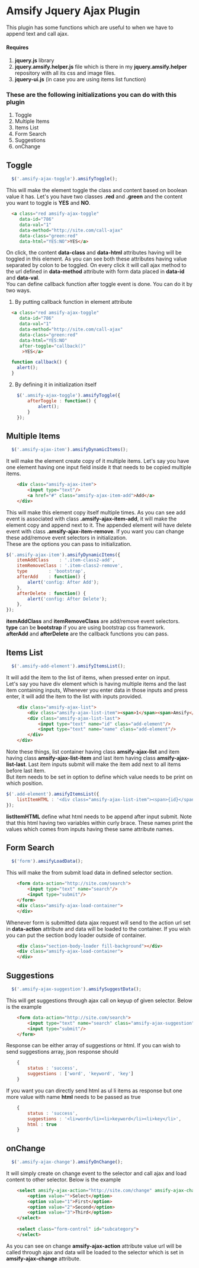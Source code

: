 # Amsify Jquery Ajax Plugin

This plugin has some functions which are useful to when we have to append text and call ajax.

#### Requires
1. **jquery.js** library
2. **jquery.amsify.helper.js** file which is there in my **jquery.amsify.helper** repository with all its css and image files.
3. **jquery-ui.js** (in case you are using items list function)


### These are the following initializations you can do with this plugin
1. Toggle
2. Multiple Items
3. Items List
4. Form Search
5. Suggestions
6. onChange

## Toggle
```js
  $('.amsify-ajax-toggle').amsifyToggle();
```
This will make the element toggle the class and content based on boolean value it has. Let's you have two classes  **.red** and **.green** and the content you want to toggle is **YES** and **NO**. 
```html
  <a class="red amsify-ajax-toggle"
     data-id="786"
     data-val="1" 
     data-method="http://site.com/call-ajax"
     data-class="green:red"
     data-html="YES:NO">YES</a> 
```
On click, the content **data-class** and **data-html** attributes having will be toggled in this element. As you can see both these attributes having value separated by colon to be toggled. On every click it will call ajax method to the url defined in **data-method** attribute with form data placed in **data-id** and **data-val**.
<br/>
You can define callback function after toggle event is done. You can do it by two ways.
1. By putting callback function in element attribute
```html
  <a class="red amsify-ajax-toggle"
     data-id="786"
     data-val="1" 
     data-method="http://site.com/call-ajax"
     data-class="green:red"
     data-html="YES:NO"
     after-toggle="callback()"
      >YES</a> 
```
```js
  function callback() {
    alert();
  }
```

2. By defining it in initialization itself
```js
	$('.amsify-ajax-toggle').amsifyToggle({
		afterToggle : function() {
			alert();
		}
	});
```
## Multiple Items
```js
  $('.amsify-ajax-item').amsifyDynamicItems();
```
It will make the element create copy of it multiple items. Let's say you have one element having one input field inside it that needs to be copied multiple items.
```html
	<div class="amsify-ajax-item">
		<input type="text"/>
		<a href="#" class="amsify-ajax-item-add">Add</a>
	</div>
```
This will make this element copy itself multiple times. As you can see add event is associated with class **.amsify-ajax-item-add**, it will make the element copy and append next to it. The appended element will have delete event with class **.amsify-ajax-item-remove**. If you want you can change these add/remove event selectors in initialization.</br>
These are the options you can pass to initialization.</br>
```js
$('.amsify-ajax-item').amsifyDynamicItems({
	itemAddClass   	: '.item-class2-add',
	itemRemoveClass : '.item-class2-remove',
	type 		: 'bootstrap',
	afterAdd 	: function() {
		alert('config: After Add');
	},
	afterDelete	: function() {
		alert('config: After Delete');
	},
});
```
**itemAddClass** and **itemRemoveClass** are add/remove event selectors.<br/>
**type** can be **bootstrap** if you are using bootstrap css framework.<br/>
**afterAdd** and **afterDelete** are the callback functions you can pass.<br/>

## Items List
```js
  $('.amsify-add-element').amsifyItemsList();
```
It will add the item to the list of items, when pressed enter on input.</br>
Let's say you have div element which is having multiple items and the last item containing inputs, Whenever you enter data in those inputs and press enter, it will add the item to the list with inputs provided.
```html
	<div class="amsify-ajax-list">
		<div class="amsify-ajax-list-item"><span>1</span><span>Amsify</span></div>
		<div class="amsify-ajax-list-last">
			<input type="text" name="id" class="add-element"/>
			<input type="text" name="name" class="add-element"/>
		</div>
	</div>	
```
Note these things, list container having class **amsify-ajax-list** and item having class **amsify-ajax-list-item** and last item having class **amsify-ajax-list-last**. Last item inputs submit will make the item add next to all items before last item.<br/>
But item needs to be set in option to define which value needs to be print on which position.
```js
$('.add-element').amsifyItemsList({
	listItemHTML : '<div class="amsify-ajax-list-item"><span>{id}</span><span>{name}</span></div>'
});
```
**listItemHTML** define what html needs to be append after input submit. Note that this html having two variables within curly brace. These names print the values which comes from inputs having these same attribute names.

## Form Search
```js
  $('form').amsifyLoadData();
```
This will make the from submit load data in defined selector section.
```html
	<form data-action="http://site.com/search">
		<input type="text" name="search"/>
		<input type="submit"/>
	</form>
	<div class="amsify-ajax-load-container">
	</div>
```
Whenever form is submitted data ajax request will send to the action url set in **data-action** attribute and data will be loaded to the container. If you wish you can put the section body loader outside of container.
```html
	<div class="section-body-loader fill-background"></div>
	<div class="amsify-ajax-load-container">
	</div>
```
## Suggestions
```js
  $('.amsify-ajax-suggestion').amsifySuggestData();
```
This will get suggestions through ajax call on keyup of given selector. Below is the example
```html
	<form data-action="http://site.com/search">
		<input type="text" name="search" class="amsify-ajax-suggestion"/>
		<input type="submit"/>
	</form>
```
Response can be either array of suggestions or html. If you can wish to send suggestions array, json response should
```js
	{
		status : 'success',
		suggestions : ['word', 'keyword', 'key']
	}
```
If you want you can directly send html as ul li items as response but one more value with name **html** needs to be passed as true
```js
	{
		status : 'success',
		suggestions : '<li>word</li><li>keyword</li><li>key</li>',
		html : true
	}
```
## onChange
```js
  $('.amsify-ajax-change').amsifyOnChange();
```
It will simply create on change event to the selector and call ajax and load content to other selector. Below is the example
```html
	<select amsify-ajax-action="http://site.com/change" amsify-ajax-change="#subcategory" class="amsify-ajax-change">
		<option value="">Select</option>
		<option value="1">First</option>
		<option value="2">Second</option>
		<option value="3">Third</option>
	</select>
				
	<select class="form-control" id="subcategory">
	</select>
```
As you can see on change **amsify-ajax-action** attribute value url will be called through ajax and data will be loaded to the selector which is set in **amsify-ajax-change** attribute.
